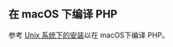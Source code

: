 在 macOS 下编译 PHP
-------------------

参考 <a href="/install/unix.html" class="link">Unix 系统下的安装</a>以在
macOS下编译 PHP。
